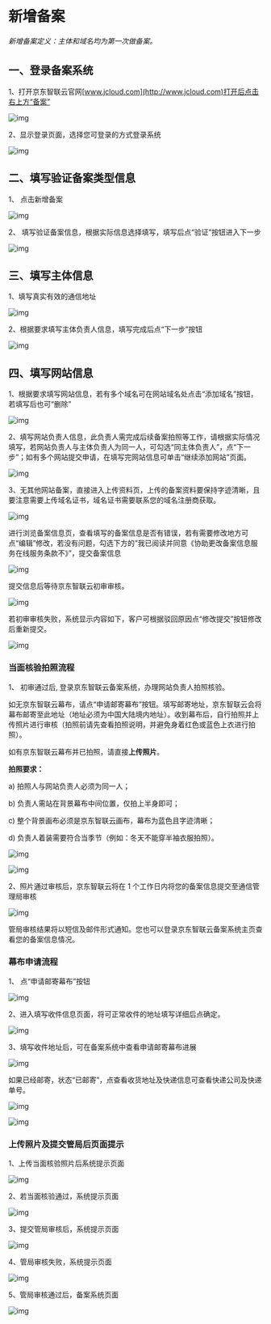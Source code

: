 # 新增备案

###### 新增备案定义：主体和域名均为第一次做备案。

## 一、登录备案系统

1、打开京东智联云官网[www.jcloud.com](http://www.jcloud.com)打开后点击右上方“备案”

![img](https://github.com/jdcloudcom/cn/blob/zhaomeichen-beian-20200220/documentation/Domain-Name-%26-License/Image-Domain/ZMC-Image-Domain/zmc-image_ICP-License-Service_Introduction-cn-shouyedatu.png)

2、显示登录页面，选择您可登录的方式登录系统

![img](https://github.com/jdcloudcom/cn/blob/zhaomeichen-beian-20200220/documentation/Domain-Name-%26-License/Image-Domain/ZMC-Image-Domain/zmc-image_ICP-License-Service_Introduction-cn-login.png)

## 二、填写验证备案类型信息

1、 点击新增备案

![img](https://github.com/jdcloudcom/cn/blob/joytaobao-beian-2020032802/image/ICP-License-Service/Addition-Filing-cn-3.png)

2、 填写验证备案信息，根据实际信息选择填写，填写后点“验证”按钮进入下一步

![img](https://github.com/jdcloudcom/cn/blob/joytaobao-beian-2020032802/image/ICP-License-Service/Addition-Filing-cn-4.png)

## 三、填写主体信息

1、填写真实有效的通信地址

![img](https://github.com/jdcloudcom/cn/blob/joytaobao-beian-2020032802/image/ICP-License-Service/Addition-Filing-cn-5.png)

2、根据要求填写主体负责人信息，填写完成后点“下一步”按钮

![img](https://github.com/jdcloudcom/cn/blob/joytaobao-beian-2020032802/image/ICP-License-Service/Addition-Filing-cn-6.png)

## 四、填写网站信息

1、根据要求填写网站信息，若有多个域名可在网站域名处点击“添加域名”按钮，若填写后也可“删除”

![img](https://github.com/jdcloudcom/cn/blob/joytaobao-beian-2020032802/image/ICP-License-Service/Addition-Filing-cn-7.png)

2、填写网站负责人信息，此负责人需完成后续备案拍照等工作，请根据实际情况填写，若网站负责人与主体负责人为同一人，可勾选“同主体负责人”，点“下一步”；如有多个网站提交申请，在填写完网站信息可单击“继续添加网站”页面。

![img](https://github.com/jdcloudcom/cn/blob/joytaobao-beian-2020032802/image/ICP-License-Service/Addition-Filing-cn-8.png)

3、无其他网站备案，直接进入上传资料页，上传的备案资料要保持字迹清晰，且要注意需要上传域名证书，域名证书需要联系您的域名注册商获取。

![img](https://github.com/jdcloudcom/cn/blob/joytaobao-beian-2020032802/image/ICP-License-Service/Addition-Filing-cn-9.png)

进行浏览备案信息页，查看填写的备案信息是否有错误，若有需要修改地方可点“编辑”修改，若没有问题，勾选下方的”我已阅读并同意《协助更改备案信息服务在线服务条款不》”，提交备案信息

![img](https://github.com/jdcloudcom/cn/blob/joytaobao-beian-2020032802/image/ICP-License-Service/Addition-Filing-cn-10.png)

提交信息后等待京东智联云初审审核。

![img](https://github.com/jdcloudcom/cn/blob/joytaobao-beian-2020032802/image/ICP-License-Service/Addition-Filing-cn-11.png)

若初审审核失败，系统显示内容如下，客户可根据驳回原因点“修改提交”按钮修改后重新提交。

![img](https://github.com/jdcloudcom/cn/blob/joytaobao-beian-2020032802/image/ICP-License-Service/Addition-Filing-cn-12.png)

### 当面核验拍照流程

1、 初审通过后, 登录京东智联云备案系统，办理网站负责人拍照核验。

如无京东智联云幕布，请点“申请邮寄幕布”按钮。填写邮寄地址，京东智联云会将幕布邮寄至此地址（地址必须为中国大陆境内地址）。收到幕布后，自行拍照并上传照片进行审核（拍照前请先查看拍照说明，并避免身着红色或蓝色上衣进行拍照）。

如有京东智联云幕布并已拍照，请直接**上传照片**。

**拍照要求：**

a)   拍照人与网站负责人必须为同一人；

b)   负责人需站在背景幕布中间位置，仅拍上半身即可；

c)   整个背景画布必须是京东智联云画布，幕布为蓝色且字迹清晰；

d)   负责人着装需要符合当季节（例如：冬天不能穿半袖衣服拍照）。

![img](https://github.com/jdcloudcom/cn/blob/joytaobao-beian-2020032802/image/ICP-License-Service/Addition-Filing-cn-13.png)

![img](https://github.com/jdcloudcom/cn/blob/joytaobao-beian-2020032802/image/ICP-License-Service/Addition-Filing-cn-14.png)

2、照片通过审核后，京东智联云将在 1 个工作日内将您的备案信息提交至通信管理局审核

![img](https://github.com/jdcloudcom/cn/blob/joytaobao-beian-2020032802/image/ICP-License-Service/Addition-Filing-cn-15.png)

管局审核结果将以短信及邮件形式通知。您也可以登录京东智联云备案系统主页查看您的备案信息情况。

### 幕布申请流程

1、 点“申请邮寄幕布”按钮

![img](https://github.com/jdcloudcom/cn/blob/joytaobao-beian-2020032802/image/ICP-License-Service/Addition-Filing-cn-16.png)

2、进入填写收件信息页面，将可正常收件的地址填写详细后点确定。

![img](https://github.com/jdcloudcom/cn/blob/joytaobao-beian-2020032802/image/ICP-License-Service/Addition-Filing-cn-17.png)

3、填写收件地址后，可在备案系统中查看申请邮寄幕布进展

![img](https://github.com/jdcloudcom/cn/blob/joytaobao-beian-2020032802/image/ICP-License-Service/Addition-Filing-cn-18.png)

如果已经邮寄，状态“已邮寄”，点查看收货地址及快递信息可查看快递公司及快递单号。

![img](https://github.com/jdcloudcom/cn/blob/joytaobao-beian-2020032802/image/ICP-License-Service/Addition-Filing-cn-19.png) 

![img](https://github.com/jdcloudcom/cn/blob/joytaobao-beian-2020032802/image/ICP-License-Service/Addition-Filing-cn-20.png)

### 上传照片及提交管局后页面提示

1、上传当面核验照片后系统提示页面

![img](https://github.com/jdcloudcom/cn/blob/joytaobao-beian-2020032802/image/ICP-License-Service/Addition-Filing-cn-21.png)

2、若当面核验通过，系统提示页面

![img](https://github.com/jdcloudcom/cn/blob/joytaobao-beian-2020032802/image/ICP-License-Service/Addition-Filing-cn-22.png)

3、提交管局审核后，系统提示页面

![img](https://github.com/jdcloudcom/cn/blob/joytaobao-beian-2020032802/image/ICP-License-Service/Addition-Filing-cn-23.png)

4、管局审核失败，系统提示页面

![img](https://github.com/jdcloudcom/cn/blob/joytaobao-beian-2020032802/image/ICP-License-Service/Addition-Filing-cn-24.png)

5、管局审核通过后，备案系统页面

![img](https://github.com/jdcloudcom/cn/blob/joytaobao-beian-2020032802/image/ICP-License-Service/Addition-Filing-cn-25.png)
